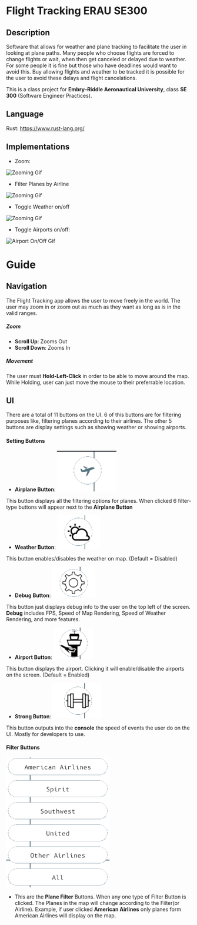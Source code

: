 # Flight Tracking ERAU SE300

## Description

Software that allows for weather and plane tracking to facilitate the user in looking at plane paths. Many people who choose flights are forced to change flights or wait, when then get canceled or delayed due to weather. For some people it is fine but those who have deadlines would want to avoid this. Buy allowing flights and weather to be tracked it is possible for the user to avoid these delays and flight cancelations.

This is a class project for **Embry–Riddle Aeronautical University**, class **SE 300** (Software Engineer Practices).

## Language
Rust: https://www.rust-lang.org/

## Implementations
* Zoom: 

![Zooming Gif](https://github.com/FlightTrackingERAU/FlightTracking/blob/feature/readme/examples/gif/ezgif.com-gif-maker.gif)


* Filter Planes by Airline

![Zooming Gif](https://github.com/FlightTrackingERAU/FlightTracking/blob/feature/readme/examples/gif/airline-filter.gif)


* Toggle Weather on/off

![Zooming Gif](https://github.com/FlightTrackingERAU/FlightTracking/blob/feature/readme/examples/gif/weather-toggle.gif)

* Toggle Airports on/off:

![Airport On/Off Gif](https://github.com/FlightTrackingERAU/FlightTracking/blob/feature/readme/examples/gif/airport_toggle.gif)

# Guide

## Navigation

The Flight Tracking app allows the user to move freely in the world. The user may zoom in or zoom out as much as they want as long as is in the valid ranges.
 
##### Zoom

* **Scroll Up**: Zooms Out
* **Scroll Down**: Zooms In

##### Movement

The user must **Hold-Left-Click** in order to be able to move around the map. While Holding, user can just move the mouse to their preferrable location.

## UI

There are a total of 11 buttons on the UI. 6 of this buttons are for filtering purposes like, filtering planes according to their airlines. The other 5 buttons are display settings such as showing weather or showing airports. 

#### Setting Buttons

* **Airplane Button**: ![Airplane Button](/examples/pictures/airplane-button.png)

This button displays all the filtering options for planes. 
When clicked 6 filter-type buttons will appear next to the **Airplane Button** 

* **Weather Button**: ![Weather Button](/examples/pictures/weather-button.png)

This button enables/disables the weather on map. (Default = Disabled)

* **Debug Button**: ![Debug Button](/examples/pictures/debug-button.png) 

This button just displays debug info to the user on the top left of the screen. **Debug** includes FPS, Speed of Map Rendering, Speed of Weather Rendering, and more features. 

* **Airport Button**: ![Airport Button](/examples/pictures/airport-button.png)

This button displays the airport. Clicking it will enable/disable the airports on the screen. (Default = Enabled)

* **Strong Button**: ![Strong Button](/examples/pictures/strong-button.png)

This button outputs into the **console** the speed of events the user do on the UI. Mostly for developers to use. 


#### Filter Buttons

![Filter Buttons](/examples/pictures/filter-button.png)

* This are the **Plane Filter** Buttons. When any one type of Filter Button is clicked. The Planes in the map will change according to the Filter(or Airline). Example, if user clicked **American Airlines** only planes form American Airlines will display on the map.  
 